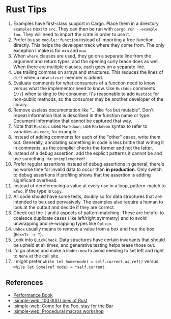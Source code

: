 # Rust Tips

1. Examples have first-class support in Cargo. Place them in a
   directory `examples` next to `src`. They can then be run with
   `cargo run --example foo`. They will need to import the crate in
   order to use it.
2. Prefer to use `module::function` instead of importing a free
   function directly. This helps the developer track where they come
   from. The only exception I make is for `min` and `max`.
3. When `where` clauses are used, they go on a separate line from the
   argument and return types, and the opening curly brace does as
   well. When there are multiple clauses, each goes on a separate
   line.
4. Use trailing commas on arrays and structures. This reduces the
   lines of `diff` when a new `struct` member is added.
5. Evaluate comments for what consumers of a function need to know
   versus what the implementor need to know. Use `Rustdoc` comments
   (`///`) when talking to the consumer. It's reasonable to add
   `Rustdoc` for non-public methods, so the consumer may be another
   developer of the library.
6. Remove useless documentation like "... like `foo` but mutable".
   Don't repeat information that is described in the function name or
   type. Document information that cannot be captured that way.
7. Note that `Rustdoc` uses `Markdown`; use `Markdwon` syntax to refer
   to variables as `code`, for example.
8. Instead of adding comments for each of the "other" cases, write
   them out. Generally, annotating something in code is less brittle
   that writing it in comments, as the complier checks the former and
   not the latter.
9. Instead of a debug assertion, add the explicit patterns it cannot
   be and use something like `unimplemented!`.
10. Prefer regular assertions instead of debug assertions in general;
    there's no worse time for invalid data to occur than **in
    production**. Only switch to debug assertions if profiling shows
    that the assertion is adding significant overhead.
11. Instead of dereferencing a value at every use in a loop,
    pattern-match to `&foo`, if the type is `Copy`.
12. All code should have some tests, doubly so for data structures
    that are intended to be used pervasively. The examples also
    require a human to look at the output and decide if they are
    correct.
13. Check out the `|` and `@` aspects of pattern matching. These are
    helpful to coalesce duplicate cases (like left/right symmetry) and
    to avoid unwrapping and re-wrapping types like `Option`.
14. `Unbox` usually means to remove a value from a box and free the
    box (`Box<T> -> T`).
15. Look into `QuickCheck`. Data structures have certain invariants
    that should be upheld at all times, and generative testing helps
    tease those out.
14. I'd go ahead and make a `Node::new` to avoid needing to set left
    and right to `None` at the call site.
15. I might prefer `while let Some(node) = self.current.as_ref()`
    versus `while let Some(ref node) = *self.current`.

## References

- [Performance Book](https://nnethercote.github.io/perf-book/title-page.html)
- [:simple-web: 100,000 Lines of Rust](https://matklad.github.io/2021/09/05/Rust100k.html)
- [:simple-web: Come for the Foo, stay for the Bar](https://tinkering.xyz/)
- [:simple-web: Procedural macros workshop](https://github.com/dtolnay/proc-macro-workshop)
